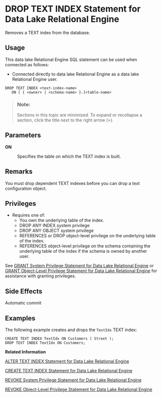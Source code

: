 <!-- loioa60331d484f21015b12ac440f67fd4d1 -->

# DROP TEXT INDEX Statement for Data Lake Relational Engine

Removes a TEXT index from the database.



<a name="loioa60331d484f21015b12ac440f67fd4d1__section_ovp_dvr_znb"/>

## Usage

This data lake Relational Engine SQL statement can be used when connected as follows:

-   Connected directly to data lake Relational Engine as a data lake Relational Engine user.



```
DROP TEXT INDEX <text-index-name>
   ON [ { <owner> | <schema-name> }.]<table-name>
```



> ### Note:  
> Sections in this topic are minimized. To expand or recollapse a section, click the title next to the right arrow \(*\>*\).



<a name="loioa60331d484f21015b12ac440f67fd4d1__IQ_Parameters"/>

## Parameters


<dl>
<dt><b>

ON

</b></dt>
<dd>

Specifies the table on which the TEXT index is built.



</dd>
</dl>



<a name="loioa60331d484f21015b12ac440f67fd4d1__IQ_Usage"/>

## Remarks

You must drop dependent TEXT indexes before you can drop a text configuration object.



<a name="loioa60331d484f21015b12ac440f67fd4d1__IQ_Permissions"/>

## Privileges

-   Requires one of:
    -   You own the underlying table of the index.
    -   DROP ANY INDEX system privilege
    -   DROP ANY OBJECT system privilege
    -   REFERENCES or DROP object-level privilege on the underlying table of the index.
    -   REFERENCES object-level privilege on the schema containing the underlying table of the index if the schema is owned by another user.


See [GRANT System Privilege Statement for Data Lake Relational Engine](grant-system-privilege-statement-for-data-lake-relational-engine-a3dfcb0.md) or [GRANT Object-Level Privilege Statement for Data Lake Relational Engine](grant-object-level-privilege-statement-for-data-lake-relational-engine-a3e154f.md) for assistance with granting privileges.



<a name="loioa60331d484f21015b12ac440f67fd4d1__IQ_Side_Effects"/>

## Side Effects

Automatic commit



<a name="loioa60331d484f21015b12ac440f67fd4d1__IQ_Examples"/>

## Examples

The following example creates and drops the `TextIdx` TEXT index:

```
CREATE TEXT INDEX TextIdx ON Customers ( Street );
DROP TEXT INDEX TextIdx ON Customers;
```

**Related Information**  


[ALTER TEXT INDEX Statement for Data Lake Relational Engine](alter-text-index-statement-for-data-lake-relational-engine-a602711.md "Renames, moves or alters the definition of a TEXT index.")

[CREATE TEXT INDEX Statement for Data Lake Relational Engine](create-text-index-statement-for-data-lake-relational-engine-a602ced.md "Creates a TEXT index and specifies the text configuration object to use.")

[REVOKE System Privilege Statement for Data Lake Relational Engine](revoke-system-privilege-statement-for-data-lake-relational-engine-a3eadda.md "Removes specific system privileges from specific users and the right to administer the privilege.")

[REVOKE Object-Level Privilege Statement for Data Lake Relational Engine](revoke-object-level-privilege-statement-for-data-lake-relational-engine-a3e7af2.md "Removes object-level privileges that were given using the GRANT statement.")

